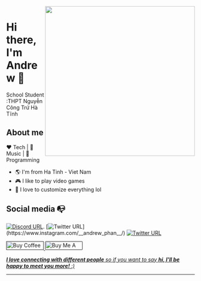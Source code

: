 <img align="right" width="400" height="400" src="https://i.imgur.com/fhctfvD.jpeg">


# Hi there, I'm Andrew :chicken:


School Student :THPT Nguyễn Công Trứ Hà Tĩnh

## About me 

:heart: Tech | :black_heart: Music | :blue_heart: Programming

- :earth_americas: I'm from Ha Tinh - Viet Nam
- :video_game: I like to play video games
- :gem: I love to customize everything lol


## Social media :mailbox_with_no_mail:

[![Discord URL](https://img.shields.io/discord/1241342977880883201?style=flat&logo=Discord&logoSize=auto&label=Join%20Community)](https://discord.gg/RtBnzUTC).
[![Twitter URL](https://img.shields.io/twitter/url?color=%23fb3958&label=follow&logo=instagram&logoColor=%23fb3958&style=flat-square&url=https%3A%2F%2Fwww.instagram.com%2Falejorc_)](https://www.instagram.com/__andrew_phan__/)
[![Twitter URL](https://img.shields.io/twitter/url?color=orange&label=follow&logo=reddit&logoColor=orange&style=flat-square&url=https%3A%2F%2Fwww.reddit.com%2Fuser%2FFatChicken277)](https://www.reddit.com/user/New_Show4083/)



<p align="left">
  <a href='' target='_blank'><img height='23' width="100" src='https://cdn.ko-fi.com/cdn/kofi3.png?v=2' alt='Buy Coffee for rahuldkjain' />
  </a>
  <a href="" target="_blank"><img src="https://cdn.buymeacoffee.com/buttons/default-orange.png" alt="Buy Me A Coffee" height="23" width="100" style="border-radius:2px" />
</p>

<em><b>I love connecting with different people</b> so if you want to say <b>hi, I'll be happy to meet you more!</b> :)</em>

---
